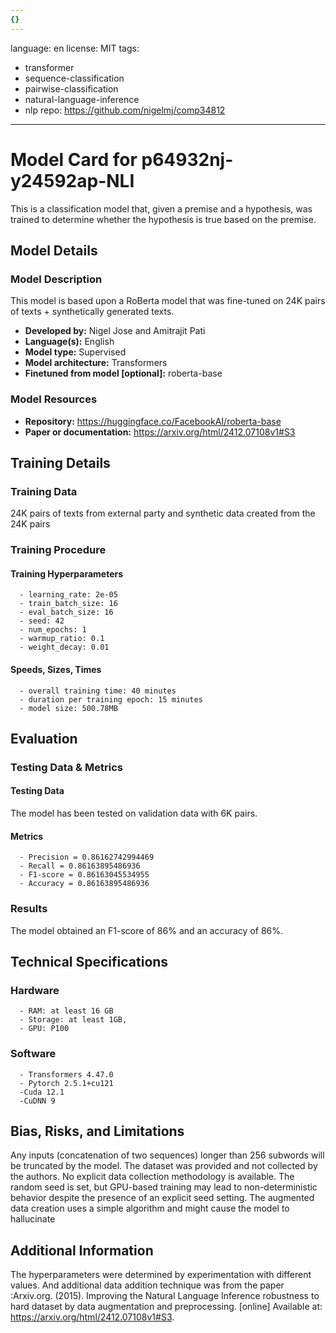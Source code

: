 ```yaml
---
{}
---
```

language: en
license: MIT
tags:
- transformer
- sequence-classification
- pairwise-classification
- natural-language-inference
- nlp
repo: https://github.com/nigelmj/comp34812

---

# Model Card for p64932nj-y24592ap-NLI

<!-- Provide a quick summary of what the model is/does. -->

This is a classification model that, given a premise and a hypothesis,
      was trained to determine whether the hypothesis is true based on the premise.


## Model Details

### Model Description

<!-- Provide a longer summary of what this model is. -->

This model is based upon a RoBerta model that was fine-tuned
      on 24K pairs of texts + synthetically generated texts.

- **Developed by:** Nigel Jose and Amitrajit Pati
- **Language(s):** English
- **Model type:** Supervised
- **Model architecture:** Transformers
- **Finetuned from model [optional]:** roberta-base

### Model Resources

<!-- Provide links where applicable. -->

- **Repository:** https://huggingface.co/FacebookAI/roberta-base
- **Paper or documentation:** https://arxiv.org/html/2412.07108v1#S3

## Training Details

### Training Data

<!-- This is a short stub of information on the training data that was used, and documentation related to data pre-processing or additional filtering (if applicable). -->

24K pairs of texts from external party and synthetic data created from the 24K pairs

### Training Procedure

<!-- This relates heavily to the Technical Specifications. Content here should link to that section when it is relevant to the training procedure. -->

#### Training Hyperparameters

<!-- This is a summary of the values of hyperparameters used in training the model. -->


      - learning_rate: 2e-05
      - train_batch_size: 16
      - eval_batch_size: 16
      - seed: 42
      - num_epochs: 1
      - warmup_ratio: 0.1
      - weight_decay: 0.01

#### Speeds, Sizes, Times

<!-- This section provides information about how roughly how long it takes to train the model and the size of the resulting model. -->


      - overall training time: 40 minutes
      - duration per training epoch: 15 minutes
      - model size: 500.78MB

## Evaluation

<!-- This section describes the evaluation protocols and provides the results. -->

### Testing Data & Metrics

#### Testing Data

<!-- This should describe any evaluation data used (e.g., the development/validation set provided). -->

The model has been tested on validation data with 6K pairs.

#### Metrics

<!-- These are the evaluation metrics being used. -->


      - Precision = 0.86162742994469
      - Recall = 0.86163895486936
      - F1-score = 0.86163045534955
      - Accuracy = 0.86163895486936
      

### Results

The model obtained an F1-score of 86% and an accuracy of 86%.

## Technical Specifications

### Hardware


      - RAM: at least 16 GB
      - Storage: at least 1GB,
      - GPU: P100

### Software


      - Transformers 4.47.0
      - Pytorch 2.5.1+cu121
      -Cuda 12.1
      -CuDNN 9

## Bias, Risks, and Limitations

<!-- This section is meant to convey both technical and sociotechnical limitations. -->

Any inputs (concatenation of two sequences) longer than
      256 subwords will be truncated by the model.
      The dataset was provided and not collected by the authors. No explicit data collection methodology is available. 
      The random seed is set, but GPU-based training may lead to non-deterministic behavior despite the presence of an explicit seed setting.
      The augmented data creation uses a simple algorithm and might cause the model to hallucinate

## Additional Information

<!-- Any other information that would be useful for other people to know. -->

The hyperparameters were determined by experimentation
      with different values. And additional data addition technique was from the paper :Arxiv.org. (2015). Improving the Natural Language Inference robustness to hard dataset by data augmentation and preprocessing. [online] Available at: https://arxiv.org/html/2412.07108v1#S3.
